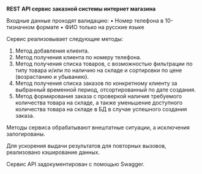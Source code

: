 **REST API сервис заказной системы интернет магазина**

Входные данные проходят валидацию:
•	Номер телефона в 10-тизначном формате
•	ФИО только на русские языке

Сервис реализовывает следующие методы:
1)	Метод добавления клиента.
2)	Метод получения клиента по номеру телефона.
3)	Метод получения списка товаров, с возможностью фильтрации по типу товара и/или по наличию на складе и сортировки по цене (возрастанию и убыванию).
4)	Метод получения списка заказов по конкретному клиенту за выбранный временной период, отсортированный по дате создания.
5)	Метод формирования заказа с проверкой наличия требуемого количества товара на складе, а также уменьшение доступного количества товара на складе в БД в случае успешного создания заказа.

Методы сервиса обрабатывают внештатные ситуации, а исключения залогированы.

Для ускорения выдачи результатов для повторных вызовов, реализовано кэширование данных.

Сервис API  задокументирован с помощью Swagger.
